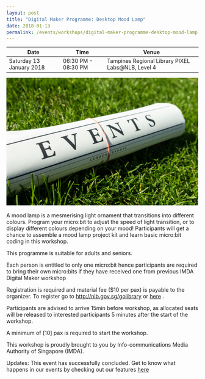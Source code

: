 ```yaml
---
layout: post
title: "Digital Maker Programme: Desktop Mood Lamp"
date: 2018-01-13
permalink: /events/workshops/digital-maker-programme-desktop-mood-lamp
---
```


| Date | Time | Venue |
|--------|---|---|
| Saturday 13 January 2018 | 06:30 PM - 08:30 PM | Tampines Regional Library PIXEL Labs@NLB, Level 4 |

![hi](/images/events/generic-event-image.jpg)

A mood lamp is a mesmerising light ornament that transitions into different colours. Program your micro:bit to adjust the speed of light transition, or to display different colours depending on your mood! Participants will get a chance to assemble a mood lamp project kit and learn basic micro:bit coding in this workshop.
 
This programme is suitable for adults and seniors.

Each person is entitled to only one micro:bit hence participants are required to bring their own micro:bits if they have received one from previous IMDA Digital Maker workshop

Registration is required and material fee ($10 per pax) is payable to the organizer. To register go to http://nlb.gov.sg/golibrary or <a href="https://www.nlb.gov.sg/golibrary2/e/digital-maker-programme-desktop-mood-lamp-32788817" target="_blank">here</a> .

Participants are advised to arrive 15min before workshop, as allocated seats will be released to interested participants 5 minutes after the start of the workshop.

A minimum of [10] pax is required to start the workshop.
 
This workshop is proudly brought to you by Info-communications Media Authority of Singapore (IMDA).

Updates: This event has successfully concluded. Get to know what happens in our events by checking out our features <a href="" target="_blank">here</a>
